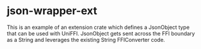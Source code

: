 # json-wrapper-ext

This is an example of an extension crate which defines a JsonObject type that
can be used with UniFFI.  JsonObject gets sent across the FFI boundary as a
String and leverages the existing String FFIConverter code.
